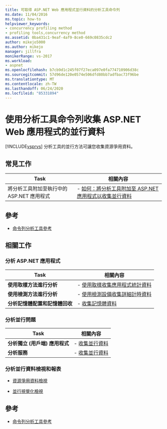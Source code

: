 ```yaml
---
title: 可取得 ASP.NET Web 應用程式並行資料的分析工具命令列
ms.date: 11/04/2016
ms.topic: how-to
helpviewer_keywords:
- concurrency profiling method
- profiling tools,concurrency method
ms.assetid: 0ba431c1-9eaf-4af9-8ce0-669c0835cdc2
author: mikejo5000
ms.author: mikejo
manager: jillfra
monikerRange: vs-2017
ms.workload:
- aspnet
ms.openlocfilehash: b7cb9d1c245f07f27eca097e0fa774710906d38c
ms.sourcegitcommit: 57d96de120e0574e506dfd80bb7adfbac73f96be
ms.translationtype: MT
ms.contentlocale: zh-TW
ms.lasthandoff: 06/24/2020
ms.locfileid: "85331894"
---
```

# <a name="collect-concurrency-data-for-an-aspnet-web-application-using-the-profiler-command-line"></a>使用分析工具命令列收集 ASP.NET Web 應用程式的並行資料
[!INCLUDE[vsprvs](../code-quality/includes/vsprvs_md.md)] 分析工具的並行方法可讓您收集資源爭用資料。

## <a name="common-tasks"></a>常見工作

|Task|相關內容|
|----------|---------------------|
|將分析工具附加至執行中的 ASP.NET 應用程式|-   [如何：將分析工具附加至 ASP.NET 應用程式以收集並行資料](../profiling/how-to-attach-the-profiler-to-an-aspnet-web-application-to-collect-concurrency-data-by-using-the-command-line.md)|

## <a name="reference"></a>參考
- [命令列分析工具參考](../profiling/command-line-profiling-tools-reference.md)

## <a name="related-tasks"></a>相關工作

### <a name="profile-aspnet-applications"></a>分析 ASP.NET 應用程式

|Task|相關內容|
|----------|---------------------|
|**使用取樣方法進行分析**|-   [使用取樣收集應用程式統計資料](../profiling/collecting-application-statistics-for-aspnet-using-the-profiler-sampling-method.md)|
|**使用檢測方法進行分析**|-   [使用檢測設備收集詳細計時資料](../profiling/collecting-detailed-timing-data-aspnet-profiler-instrumentation-method.md)|
|**分析記憶體配置和記憶體回收**|-   [收集記憶體資料](../profiling/collecting-memory-data-from-an-aspnet-web-application.md)|

### <a name="profile-concurrency-issues"></a>分析並行問題

|Task|相關內容|
|----------|---------------------|
|**分析獨立 (用戶端) 應用程式**|-   [收集並行資料](../profiling/collecting-concurrency-data-for-stand-alone-applications.md)|
|**分析服務**|-   [收集並行資料](../profiling/collecting-concurrency-data-for-a-service-by-using-the-profiler-command-line.md)|

### <a name="analyze-concurrency-data-views-and-reports"></a>分析並行資料檢視和報表
- [資源爭用資料檢視](../profiling/resource-contention-data-views.md)

- [並行視覺化檢視](../profiling/concurrency-visualizer.md)

## <a name="reference"></a>參考
- [命令列分析工具參考](../profiling/command-line-profiling-tools-reference.md)
